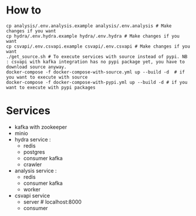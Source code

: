 # How to

```
cp analysis/.env.analysis.example analysis/.env.analysis # Make changes if you want
cp hydra/.env.hydra.example hydra/.env.hydra # Make changes if you want
cp csvapi/.env.csvapi.example csvapi/.env.csvapi # Make changes if you want
./get_source.sh # To execute services with source instead of pypi. NB : csvapi with kafka integration has no pypi package yet, you have to download source anyway.
docker-compose -f docker-compose-with-source.yml up --build -d  # if you want to execute with source
docker-compose -f docker-compose-with-pypi.yml up --build -d # if you want to execute with pypi packages
```

# Services

- kafka with zookeeper
- minio
- hydra service :
  - redis
  - postgres
  - consumer kafka
  - crawler
- analysis service :
  - redis
  - consumer kafka
  - worker
- csvapi service
  - server # localhost:8000
  - consumer
